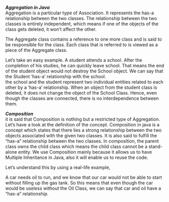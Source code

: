 ***Aggregation in Java***  
Aggregation is a particular type of Association. It represents the has-a relationship between the two classes. The relationship between the two classes is entirely independent, which means if one of the objects of the class gets deleted, it won’t affect the other.

The Aggregate class contains a reference to one more class and is said to be responsible for the class. Each class that is referred to is viewed as a piece of the Aggregate class.

Let’s take an easy example. A student attends a school. After the completion of his studies, he can quickly leave school. That means the end of the student object would not destroy the School object. We can say that the Student ‘has-a’ relationship with the school.  
the school and the student represent two individual entities related to each other by a ‘has-a’ relationship. When an object from the student class is deleted, 
it does not change the object of the School Class. 
Hence, even though the classes are connected, 
there is no interdependence between them.  
  
  
***Composition***  
it is said that Composition is nothing but a restricted type of Aggregation. Let’s have a look at the definition of the concept. Composition in java is a concept which states that there lies a strong relationship between the two objects associated with the given two classes. It is also said to fulfill the “has-a” relationship between the two classes. In composition, the parent class owns the child class which means the child class cannot be a stand-alone entity. We use Composition mainly because it allows us to have Multiple Inheritance in Java, also it will enable us to reuse the code.

Let’s understand this by using a real-life example,

A car needs oil to run, and we know that our car would not be able to start without filling up the gas tank. So this means that even though the car would be useless without the Oil Class, we can say that car and oil have a “has-a” relationship.
